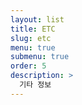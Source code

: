 ```yaml
---
layout: list
title: ETC
slug: etc
menu: true
submenu: true
order: 5
description: >
  기타 정보
---
```

